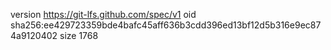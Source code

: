 version https://git-lfs.github.com/spec/v1
oid sha256:ee429723359bde4bafc45aff636b3cdd396ed13bf12d5b316e9ec874a9120402
size 1768
